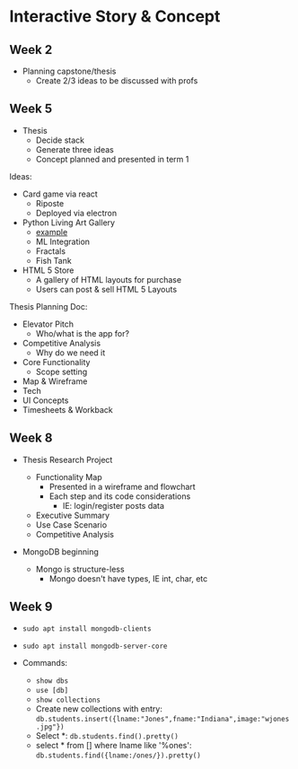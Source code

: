 # Interactive Story & Concept

## Week 2

- Planning capstone/thesis
  - Create 2/3 ideas to be discussed with profs

## Week 5

- Thesis
  - Decide stack
  - Generate three ideas
  - Concept planned and presented in term 1

Ideas:

- Card game via react
  - Riposte
  - Deployed via electron
- Python Living Art Gallery
  - [example](http://themes.fxoffice.net/lorem/photographer/index.html)
  - ML Integration
  - Fractals
  - Fish Tank
- HTML 5 Store
  - A gallery of HTML layouts for purchase
  - Users can post & sell HTML 5 Layouts

Thesis Planning Doc:

- Elevator Pitch
  - Who/what is the app for?
- Competitive Analysis
  - Why do we need it
- Core Functionality
  - Scope setting
- Map & Wireframe
- Tech
- UI Concepts
- Timesheets & Workback

## Week 8

- Thesis Research Project
  - Functionality Map
    - Presented in a wireframe and flowchart
    - Each step and its code considerations
      - IE: login/register posts data
  - Executive Summary
  - Use Case Scenario
  - Competitive Analysis

- MongoDB beginning
  - Mongo is structure-less
    - Mongo doesn't have types, IE int, char, etc

## Week 9

- `sudo apt install mongodb-clients`
- `sudo apt install mongodb-server-core`

- Commands:
  - `show dbs`
  - `use [db]`
  - `show collections`
  - Create new collections with entry: `db.students.insert({lname:"Jones",fname:"Indiana",image:"wjones.jpg"})`
  - Select *: `db.students.find().pretty()`
  - select * from [] where lname like '%ones': `db.students.find({lname:/ones/}).pretty()`
